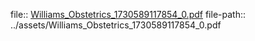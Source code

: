 file:: [Williams_Obstetrics_1730589117854_0.pdf](../assets/Williams_Obstetrics_1730589117854_0.pdf)
file-path:: ../assets/Williams_Obstetrics_1730589117854_0.pdf
